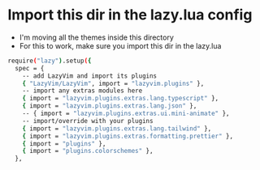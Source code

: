 # Import this dir in the lazy.lua config

- I'm moving all the themes inside this directory
- For this to work, make sure you import this dir in the lazy.lua

```bash
require("lazy").setup({
  spec = {
    -- add LazyVim and import its plugins
    { "LazyVim/LazyVim", import = "lazyvim.plugins" },
    -- import any extras modules here
    { import = "lazyvim.plugins.extras.lang.typescript" },
    { import = "lazyvim.plugins.extras.lang.json" },
    -- { import = "lazyvim.plugins.extras.ui.mini-animate" },
    -- import/override with your plugins
    { import = "lazyvim.plugins.extras.lang.tailwind" },
    { import = "lazyvim.plugins.extras.formatting.prettier" },
    { import = "plugins" },
    { import = "plugins.colorschemes" },
  },
```

